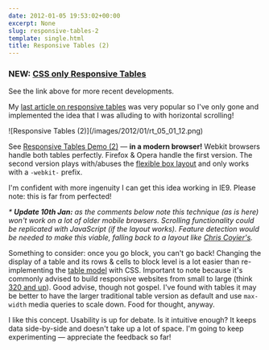 ```yaml
---
date: 2012-01-05 19:53:02+00:00
excerpt: None
slug: responsive-tables-2
template: single.html
title: Responsive Tables (2)
---
```


<div class="b-boxed b-boxed--dark u-dark">
<h3>NEW: <a href="/2016/03/04/css-only-responsive-tables/">CSS only Responsive Tables</a></h3>
<p>See the link above for more recent developments.</p>
</div>

My [last article on responsive tables](https://dbushell.com/2012/01/04/responsive-calendar-demo/) was very popular so I've only gone and implemented the idea that I was alluding to with horizontal scrolling!

<p class="b-post__image">![Responsive Tables (2)](/images/2012/01/rt_05_01_12.png)</p>

See [Responsive Tables Demo (2)](/2016/03/04/css-only-responsive-tables/) — **in a modern browser!** Webkit browsers handle both tables perfectly. Firefox & Opera handle the first version. The second version plays with/abuses the [flexible box layout](http://www.w3.org/TR/css3-flexbox/) and only works with a `-webkit-` prefix.

I'm confident with more ingenuity I can get this idea working in IE9. Please note: this is far from perfected!

_* **Update 10th Jan:** as the comments below note this technique (as is here) won't work on a lot of older mobile browsers. Scrolling functionality could be replicated with JavaScript (if the layout works). Feature detection would be needed to make this viable, falling back to a layout like [Chris Coyier's](http://css-tricks.com/responsive-data-tables/)._

Something to consider: once you go block, you can't go back! Changing the display of a table and its rows & cells to block level is a lot easier than re-implementing the [table model](http://www.w3.org/TR/CSS2/tables.html) with CSS. Important to note because it's commonly advised to build responsive websites from small to large (think [320 and up](http://www.stuffandnonsense.co.uk/projects/320andup/)). Good advise, though not gospel. I've found with tables it may be better to have the larger traditional table version as default and use `max-width` media queries to scale down. Food for thought, anyway.

I like this concept. Usability is up for debate. Is it intuitive enough? It keeps data side-by-side and doesn't take up a lot of space. I'm going to keep experimenting — appreciate the feedback so far!
